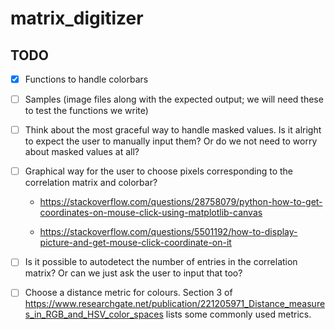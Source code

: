 # matrix_digitizer

## TODO
- [x] Functions to handle colorbars

- [ ] Samples (image files along with the expected output; we will need these to test the functions we write)

- [ ] Think about the most graceful way to handle masked values. Is it alright to expect the user to manually input them? Or do we not need to worry about masked values at all?

- [ ] Graphical way for the user to choose pixels corresponding to the correlation matrix and colorbar?
	
	- <https://stackoverflow.com/questions/28758079/python-how-to-get-coordinates-on-mouse-click-using-matplotlib-canvas>
	
	- <https://stackoverflow.com/questions/5501192/how-to-display-picture-and-get-mouse-click-coordinate-on-it>

- [ ] Is it possible to autodetect the number of entries in the correlation matrix? Or can we just ask the user to input that too?

- [ ] Choose a distance metric for colours. Section 3 of <https://www.researchgate.net/publication/221205971_Distance_measures_in_RGB_and_HSV_color_spaces> lists some commonly used metrics.

